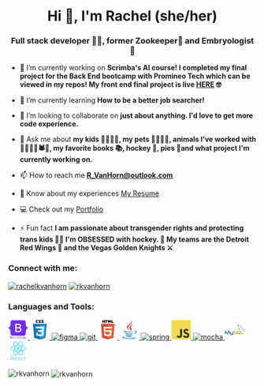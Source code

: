 <h1 align="center">Hi 👋, I'm Rachel (she/her)</h1>
<h3 align="center">Full stack developer 👩‍💻, former Zookeeper🦊 and Embryologist 💉</h3>

- 🔭 I’m currently working on **Scrimba's AI course! I completed my final project for the Back End bootcamp with Promineo Tech which can be viewed in my repos! My front end final project is live [HERE](https://rkvanhorn-livinglasvegas.netlify.app/)  🤓**

- 🌱 I’m currently learning **How to be a better job searcher!**

- 👯 I’m looking to collaborate on **just about anything. I'd love to get more code experience.**

- 💬 Ask me about **my kids 👧🏼👦👦, my pets 🐶🐶🐱🐱, animals I've worked with 🦊🐯🐧🐍🕷️🦦, my favorite books 📚, hockey 🏒, pies 🥧and what project I'm currently working on.**

- 📫 How to reach me **R_VanHorn@outlook.com**

- 📄 Know about my experiences [My Resume](https://drive.google.com/file/d/1bKINGgMUYjRTD9qWi7uYeBnR7sOZ3yX7/view?usp=sharing)

- 💻 Check out my [Portfolio](https://rvanhorn.dev)

- ⚡ Fun fact **I am passionate about transgender rights and protecting trans kids 🏳️‍⚧️ I'm OBSESSED with hockey. 🏒 My teams are the Detroit Red Wings 🐙 and the Vegas Golden Knights ⚔️**

<h3 align="left">Connect with me:</h3>
<p align="left">
<a href="https://linkedin.com/in/rachelkvanhorn" target="blank"><img align="center" src="https://raw.githubusercontent.com/rahuldkjain/github-profile-readme-generator/master/src/images/icons/Social/linked-in-alt.svg" alt="rachelkvanhorn" height="30" width="40" /></a>
<a href="https://www.codewars.com/users/RKVanHorn" target="blank"><img align="center" src="https://www.codewars.com/users/RKVanHorn/badges/micro" alt="rkvanhorn" /></a>
</p>

<h3 align="left">Languages and Tools:</h3>
<p align="left"> <a href="https://getbootstrap.com" target="_blank" rel="noreferrer"> <img src="https://raw.githubusercontent.com/devicons/devicon/master/icons/bootstrap/bootstrap-plain-wordmark.svg" alt="bootstrap" width="40" height="40"/> </a> <a href="https://www.w3schools.com/css/" target="_blank" rel="noreferrer"> <img src="https://raw.githubusercontent.com/devicons/devicon/master/icons/css3/css3-original-wordmark.svg" alt="css3" width="40" height="40"/> </a> <a href="https://www.figma.com/" target="_blank" rel="noreferrer"> <img src="https://www.vectorlogo.zone/logos/figma/figma-icon.svg" alt="figma" width="40" height="40"/> </a> <a href="https://git-scm.com/" target="_blank" rel="noreferrer"> <img src="https://www.vectorlogo.zone/logos/git-scm/git-scm-icon.svg" alt="git" width="40" height="40"/> </a> <a href="https://www.w3.org/html/" target="_blank" rel="noreferrer"> <img src="https://raw.githubusercontent.com/devicons/devicon/master/icons/html5/html5-original-wordmark.svg" alt="html5" width="40" height="40"/> </a> <a href="https://www.java.com" target="_blank" rel="noreferrer"> <img src="https://raw.githubusercontent.com/devicons/devicon/master/icons/java/java-original.svg" alt="java" width="40" height="40"/> </a> <a href="https://spring.io/" target="_blank" rel="noreferrer"> <img src="https://www.vectorlogo.zone/logos/springio/springio-icon.svg" alt="spring" width="40" height="40"/> </a><a href="https://developer.mozilla.org/en-US/docs/Web/JavaScript" target="_blank" rel="noreferrer"> <img src="https://raw.githubusercontent.com/devicons/devicon/master/icons/javascript/javascript-original.svg" alt="javascript" width="40" height="40"/> </a> <a href="https://mochajs.org" target="_blank" rel="noreferrer"> <img src="https://www.vectorlogo.zone/logos/mochajs/mochajs-icon.svg" alt="mocha" width="40" height="40"/> </a> <a href="https://www.mysql.com/" target="_blank" rel="noreferrer"> <img src="https://raw.githubusercontent.com/devicons/devicon/master/icons/mysql/mysql-original-wordmark.svg" alt="mysql" width="40" height="40"/> </a> <a href="https://reactjs.org/" target="_blank" rel="noreferrer"> <img src="https://raw.githubusercontent.com/devicons/devicon/master/icons/react/react-original-wordmark.svg" alt="react" width="40" height="40"/> </a> </p>

<p><img align="left" src="https://github-readme-stats.vercel.app/api/top-langs?username=rkvanhorn&show_icons=true&locale=en&layout=compact" alt="rkvanhorn" /></p>

<p>&nbsp;<img align="center" src="https://github-readme-stats.vercel.app/api?username=rkvanhorn&show_icons=true&locale=en" alt="rkvanhorn" /></p>
